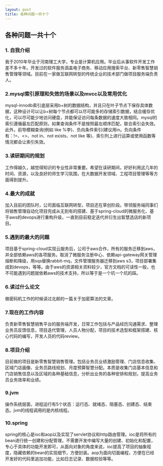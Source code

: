 ```yaml
---
layout: post
title: 各种问题一共十个
---
```


## 各种问题一共十个

### 1. 自我介绍
我于2010年毕业于河南理工大学，专业是计算机应用。毕业后从事软件开发工作差不多十年。开发过的软件服务涵盖电子商务、移动应用搜索平台、新零售智慧销售管理等领域。目前在一家做互联网转型的传统企业的技术部门做项目服务端负责人。<br>
### 2.mysql索引原理和失效的场景以及mvcc以及常用优化
mysql-innodb索引底层采用b+树的数据结构，并且只在叶子节点下保存具体数据，这种设计可以让b+树每个节点都可以尽可能多的存储索引数据，结合缓存优化，可以尽可能少地访问硬盘，并能保证访问每条数据的速度大致相同。mysql的索引遵循最左匹配原则，如果查询条件不是按照最左顺序匹配，联合索引会失效。此外，前导模糊查询(例如 like %李)、负向条件索引(建议用in。负向条件有：!=、<>、not in、not exists、not like 等)、索引列上进行运算或使用函数等情况都会让索引失效。<br>

### 3.读研期间的规划
工作得越久，越觉得知识的专业性非常重要。希望在读研期间，好好利用这几年的时间、资源，以及良好的师生学习氛围，在大数据开发领域、工程项目管理等等方面得到提升。
### 4.最大的成就
加入目前的团队时，公司面临互联网转型，项目还在草创阶段。带领服务端同事们将销售管理自动化项目完成从无到有的搭建、基于spring-cloud的微服务化、基于aws的devops进行重构升级，一直到目前稳定迭代并衍生出智慧选店的新项目。
### 5.遇到的最大的问题
项目基于spring-cloud实现云服务后，公司于aws合作，所有的服务迁移到aws，并全部依赖aws的各项服务。取消了微服务注册中心、依赖api-gateway网关管理熔断和降级，用sqs替换rabbit-mq，文件管理服务器迁移到aws s3，项目部署集成到devops，等等。由于aws的资源相关资料较少，官方文档的可读性一般，也不可能遇到问题就依赖aws的技术支持，所以等于是一个坑一个坑的踩。
### 6.读过什么论文
 做密码机工作的时候读过北邮的一篇关于加密算法的文章。
### 7.现在的工作内容
负责新零售智慧销售平台的服务端开发，日常工作包括与产品经历沟通需求、整理业务员反馈信息，项目迭代管理，人员人物分配，项目的技术选型和框架搭建、核心代码的编写，开发人员的代码review。
### 8.项目介绍
目前做的项目是新零售智慧销售管理。包括业务员业绩激励管理、门店信息收集、区域门店画像、业务员路线规划、月度预算智慧分配。本质是收集门店基本信息和门店销售信息以及区域的各种基础信息，分析出业务的各种安排和规划，提高业务员业务效率和业绩。
### 9.jvm
操作系统层面，进程运行有5个状态：运行态、就绪态、阻塞态、创建态、结束态。jvm的线程调用的是内核线程。
### 10.spring
spring的核心是ioc和aop以及实现了servlet协议和http路由管理。ioc是将所有的bean进行统一创建和分配管理，不需要开发中编写大量的创建、初始化和配置，专心于具体的功能开发即可，从面向对象的角度来说，ioc提高了项目的抽象程度，隐藏依赖的bean的实现细节，方便封装。aop为面向切面编程，方便在已经开发好的代码里追加功能，比如日志记录、数据校验等等。

